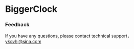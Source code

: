# BiggerClock

### Feedback
If you have any questions, please contact technical support，ykovhj@sina.com
